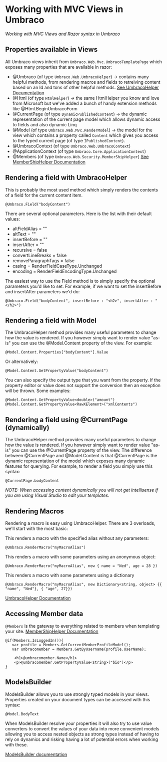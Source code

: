 # Working with MVC Views in Umbraco

_Working with MVC Views and Razor syntax in Umbraco_

## Properties available in Views

All Umbraco views inherit from `Umbraco.Web.Mvc.UmbracoTemplatePage` which exposes many properties that are available in razor:

* @Umbraco (of type `Umbraco.Web.UmbracoHelper`) -> contains many helpful methods, from rendering macros and fields to retreiving content based on an Id and tons of other helpful methods. [See UmbracoHelper Documentation](../../Querying/UmbracoHelper/index.md)
* @Html (of type `HtmlHelper`) -> the same HtmlHelper you know and love from Microsoft but we've added a bunch of handy extension methods like @Html.BeginUmbracoForm
* @CurrentPage (of type `DynamicPublishedContent`) -> the dynamic representation of the current page model which allows dynamic access to fields and also dynamic Linq
* @Model (of type `Umbraco.Web.Mvc.RenderModel`) -> the model for the view which contains a property called `Content` which gives you access to the typed current page (of type `IPublishedContent`). 
* @UmbracoContext (of type `Umbraco.Web.UmbracoContext`)
* @ApplicationContext (of type `Umbraco.Core.ApplicationContext`)
* @Members (of type `Umbraco.Web.Security.MemberShipHelper`) [See MemberShipHelper Documentation](../../Querying/MemberShipHelper/index.md)

## Rendering a field with UmbracoHelper
This is probably the most used method which simply renders the contents of a field for the current content item.

	@Umbraco.Field("bodyContent")

There are several optional parameters. Here is the list with their default values:

* altFieldAlias = ""
* altText = ""
* insertBefore = ""
* insertAfter = ""
* recursive = false
* convertLineBreaks = false
* removeParagraphTags = false
* casing = RenderFieldCaseType.Unchanged
* encoding = RenderFieldEncodingType.Unchanged

The easiest way to use the Field method is to simply specify the optional parameters you'd like to set. For example, if we want to set the insertBefore and insertAfter parameters we'd do:

	@Umbraco.Field("bodyContent", insertBefore : "<h2>", insertAfter : "</h2>")


## Rendering a field with Model

The UmbracoHelper method provides many useful parameters to change how the value is rendered. If you however simply want to render value "as-is" you can use the @Model.Content property of the view. For example:

	@Model.Content.Properties["bodyContent"].Value

Or alternatively:

	@Model.Content.GetPropertyValue("bodyContent")

You can also specify the output type that you want from the property. If the property editor or value does not support the conversion then an exception will be thrown. Some examples:

 	@Model.Content.GetPropertyValue<double>("amount")
	@Model.Content.GetPropertyValue<RawXElement>("xmlContents")

## Rendering a field using @CurrentPage (dynamically)

The UmbracoHelper method provides many useful parameters to change how the value is rendered. If you however simply want to render value "as-is" you can use the @CurrentPage property of the view. The difference between @CurrentPage and @Model.Content is that @CurrentPage is the dynamic representation of the model which exposes many dynamic features for querying. For example, to render a field you simply use this syntax:

	@CurrentPage.bodyContent

*NOTE: When accessing content dynamically you will not get intellisense if you are using Visual Studio to edit your templates.*

## <a name="renderingMacros"></a>Rendering Macros

Rendering a macro is easy using UmbracoHelper. There are 3 overloads, we'll start with the most basic:

This renders a macro with the specified alias without any parameters:

	@Umbraco.RenderMacro("myMacroAlias")

This renders a macro with some parameters using an anonymous object:

	@Umbraco.RenderMacro("myMacroAlias", new { name = "Ned", age = 28 })

This renders a macro with some parameters using a dictionary

	@Umbraco.RenderMacro("myMacroAlias", new Dictionary<string, object> {{ "name", "Ned"}, { "age", 27}})


[UmbracoHelper Documentation](../../Querying/UmbracoHelper/index.md)


## Accessing Member data

`@Members` is the gateway to everything related to members when templating your site. [MemberShipHelper Documentation](../../Querying/MemberShipHelper/index.md)

	@if(Members.IsLoggedIn()){
	   var profile = Members.GetCurrentMemberProfileModel();
	   var umbracomember = Members.GetByUsername(profile.UserName);
	   
	    <h1>@umbracomember.Name</h1>
	    <p>@umbracomember.GetPropertyValue<string>("bio")</p>
	}

## ModelsBuilder

ModelsBuilder allows you to use strongly typed models in your views.
Properties created on your document types can be accessed with this syntax:

	@Model.BodyText

When ModelsBuilder resolve your properties it will also try to use value converters to convert the values of your data into more convenient models allowing you to access nested objects as strong types instead of having to rely on dynamics and risking having a lot of potential errors when working with these.

[ModelsBuilder documentation](../Modelsbuilder/)
